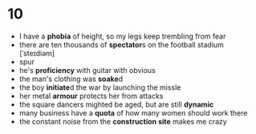 # 10

- I have a **phobia** of height, so my legs keep trembling from fear
- there are ten thousands of **spectator**s on the football stadium [ˈsteɪdiəm]
- spur
- he's **proficiency** with guitar with obvious
- the man's clothing was **soake**d
- the boy **initiate**d the war by launching the missle
- her metal **armour** protects her from attacks
- the square dancers mighted be aged, but are still **dynamic**
- many business have a **quota** of how many women should work there
- the constant noise from the **construction site** makes me crazy

